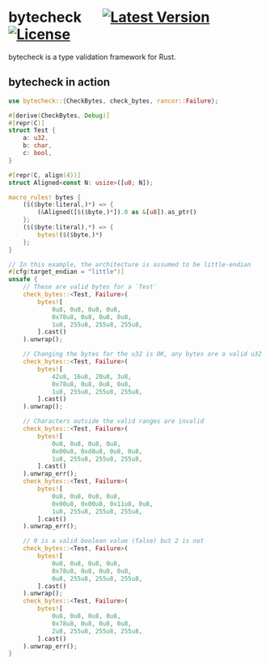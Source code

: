 # bytecheck &emsp; [![Latest Version]][crates.io] [![License]][license path]

[Latest Version]: https://img.shields.io/crates/v/bytecheck.svg
[crates.io]: https://crates.io/crates/bytecheck
[License]: https://img.shields.io/badge/license-MIT-blue.svg
[license path]: https://github.com/djkoloski/bytecheck/blob/master/LICENSE

bytecheck is a type validation framework for Rust.

## bytecheck in action

```rust
use bytecheck::{CheckBytes, check_bytes, rancor::Failure};

#[derive(CheckBytes, Debug)]
#[repr(C)]
struct Test {
    a: u32,
    b: char,
    c: bool,
}

#[repr(C, align(4))]
struct Aligned<const N: usize>([u8; N]);

macro_rules! bytes {
    ($($byte:literal,)*) => {
        (&Aligned([$($byte,)*]).0 as &[u8]).as_ptr()
    };
    ($($byte:literal),*) => {
        bytes!($($byte,)*)
    };
}

// In this example, the architecture is assumed to be little-endian
#[cfg(target_endian = "little")]
unsafe {
    // These are valid bytes for a `Test`
    check_bytes::<Test, Failure>(
        bytes![
            0u8, 0u8, 0u8, 0u8,
            0x78u8, 0u8, 0u8, 0u8,
            1u8, 255u8, 255u8, 255u8,
        ].cast()
    ).unwrap();

    // Changing the bytes for the u32 is OK, any bytes are a valid u32
    check_bytes::<Test, Failure>(
        bytes![
            42u8, 16u8, 20u8, 3u8,
            0x78u8, 0u8, 0u8, 0u8,
            1u8, 255u8, 255u8, 255u8,
        ].cast()
    ).unwrap();

    // Characters outside the valid ranges are invalid
    check_bytes::<Test, Failure>(
        bytes![
            0u8, 0u8, 0u8, 0u8,
            0x00u8, 0xd8u8, 0u8, 0u8,
            1u8, 255u8, 255u8, 255u8,
        ].cast()
    ).unwrap_err();
    check_bytes::<Test, Failure>(
        bytes![
            0u8, 0u8, 0u8, 0u8,
            0x00u8, 0x00u8, 0x11u8, 0u8,
            1u8, 255u8, 255u8, 255u8,
        ].cast()
    ).unwrap_err();

    // 0 is a valid boolean value (false) but 2 is not
    check_bytes::<Test, Failure>(
        bytes![
            0u8, 0u8, 0u8, 0u8,
            0x78u8, 0u8, 0u8, 0u8,
            0u8, 255u8, 255u8, 255u8,
        ].cast()
    ).unwrap();
    check_bytes::<Test, Failure>(
        bytes![
            0u8, 0u8, 0u8, 0u8,
            0x78u8, 0u8, 0u8, 0u8,
            2u8, 255u8, 255u8, 255u8,
        ].cast()
    ).unwrap_err();
}
```
